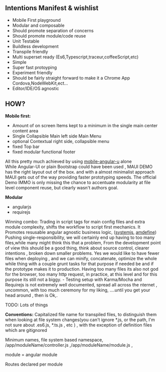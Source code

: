 Intentions Manifest & wishlist
----------

 - Mobile First playground   
 -  Modular and composable
 -  Should promote separation of concerns
 -  Should promote module/code reuse
 - Unit Testable 
 -  Buildless development
 -  Transpile friendly
 -  Multi superset ready (Es6,Typescript,traceur,coffeeScript,etc)
 - Simple
 - Super fast protoyping
 - Experiment friendly
 - Should be fairly straight forward to make it a  Chrome App Cordova,NodeWebKit,ect...
 - Editor/IDE/OS agnostic
 

HOW?
----

**Mobile first:** 

- Amount of on screen Items kept to a minimum in the single main center content area
- Single Collapsible  Main left side  Main Menu 
- optional Contextual right side,  collapsible menu
- fixed Top bar
- fixed modular functional footer

All this pretty much achieved by using [mobile-angular-u](https://github.com/mcasimir/mobile-angular-ui) alone  
While Angular-UI or plain Bootstrap could have been used , MAUI DEMO has the right layout out of the box. and with  a almost minimalist approach MAUI gets out of the way providing faster prototyping speeds.
The official Demo IMMO is only missing the chance to accentuate modularity  at file level component reuse, but clearly wasn't authors goal.

**Modular**

- angularjs 
- requirejs 

Winning combo: Trading in script tags for main config files and extra module complexity,  shifts the workflow to script first mechanics.
It Promotes  resusable angular agnostic business logic, ([systemjs](https://github.com/systemjs/systemjs), [amdefine](http://requirejs.org/docs/node.html))
Pushing single-responsibility, we will certainly end up having to too many files,while many might think this that a problem, From the development point of view this should be a good thing, think about source control, clearer intentions , broken down smaller problems. Yes we would like to have fewer files when deploying , and we can minify, concatenate, optimize the whole while thing with a couple grunt tasks for that purpose if needed be and if the prototype makes it to production.
Having too many files its also not god for the browser, too many http request, in practice, at this level and for this purpose its still not a biggy.
	- Testing setup with Karma/Mocha and Requirejs is not extremely well documented, spread all across the nternet , uncommon, with too much ceremony for my liking, ....until you get your head around , then is Ok,.

TODO: Lots of things

**Conventions:**
Capitalized file name for transpiled files, to distinguish them when looking at file system changes(you can't ignore *.js, or the path, I'm not sure about .es6.js, *.ts.js , etc ) , with the exception of definition files which are gitignored 

Minimum names, file system based  namespace,  /app/moduleName/controller.js ,/app/moduleName/module.js ,

module = angular module

Routes declared per module